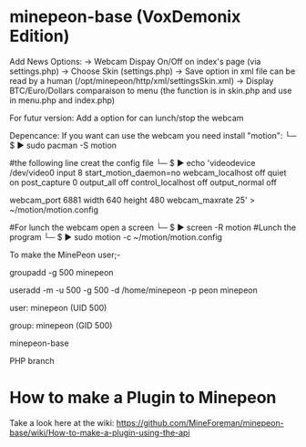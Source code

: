 minepeon-base (VoxDemonix Edition)
=============

Add News Options: 
-> Webcam Dispay On/Off on index's page (via settings.php)
-> Choose Skin (settings.php)
-> Save option in xml file can be read by a human (/opt/minepeon/http/xml/settingsSkin.xml)
-> Display BTC/Euro/Dollars comparaison to menu (the function is in skin.php and use in menu.php and index.php)


For futur version:
Add a option for can lunch/stop the webcam


Depencance:
If you want can use the webcam you need install "motion":
└─ $ ▶ sudo pacman -S motion

#the following line creat the config file
└─ $ ▶ echo 'videodevice /dev/video0
input 8
start_motion_daemon=no
webcam_localhost off
quiet on
post_capture 0
output_all off
control_localhost off
output_normal off

webcam_port 6881
width 640
height 480
webcam_maxrate 25' > ~/motion/motion.config

#For lunch the webcam open a screen
└─ $ ▶ screen -R motion
#Lunch the program
└─ $ ▶ sudo motion -c ~/motion/motion.config





To make the MinePeon user;-

groupadd -g 500 minepeon

useradd -m -u 500 -g 500 -d /home/minepeon -p peon minepeon

user: minepeon (UID 500)

group: minepeon (GID 500)

minepeon-base

PHP branch


How to make a Plugin to Minepeon
=

Take a look here at the wiki:
https://github.com/MineForeman/minepeon-base/wiki/How-to-make-a-plugin-using-the-api
